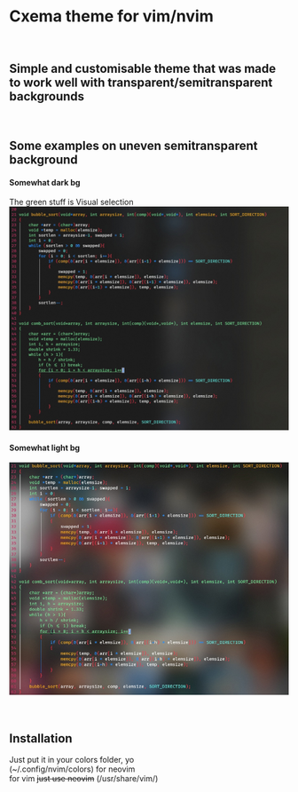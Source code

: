 
# Cxema theme for vim/nvim
<br>

## Simple and customisable theme that was made to work well with transparent/semitransparent backgrounds 
<br> 

## Some examples on uneven semitransparent background
  
#### Somewhat dark bg
The green stuff is Visual selection
<br>
![Somewhat dark bg](https://github.com/EufMuun/shitdump/blob/main/term.jpg?raw=true)

#### Somewhat light bg

![Somewhat light bg](https://github.com/EufMuun/shitdump/blob/main/termlight.jpg?raw=true)
<br>  
<br>

## Installation
  
Just put it in your colors folder, yo <br>
(~/.config/nvim/colors) for neovim <br>
for vim <s>just use neovim</s>  (/usr/share/vim/)
 
